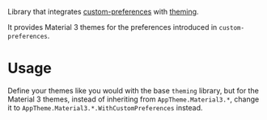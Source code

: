 Library that integrates [custom-preferences](https://gitlab.com/unbiaseduser/custom-preferences) with [theming](https://gitlab.com/unbiaseduser/theming).

It provides Material 3 themes for the preferences introduced in `custom-preferences`.

# Usage
Define your themes like you would with the base `theming` library, but for the Material 3 themes, instead of inheriting from `AppTheme.Material3.*`, change it to `AppTheme.Material3.*.WithCustomPreferences` instead.